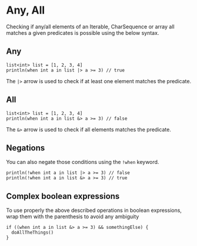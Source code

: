# Any, All

Checking if any/all elements of an Iterable, CharSequence or array all matches a given predicates
is possible using the below syntax.

## Any
```marcel
list<int> list = [1, 2, 3, 4]
println(when int a in list |> a >= 3) // true
```

The `|>` arrow is used to check if at least one element matches the predicate.

## All
```marcel
list<int> list = [1, 2, 3, 4]
println(when int a in list &> a >= 3) // false
```

The `&>` arrow is used to check if all elements matches the predicate.

## Negations
You can also negate those conditions using the `!when` keyword.

```marcel
println(!when int a in list |> a >= 3) // false
println(!when int a in list &> a >= 3) // true
```

## Complex boolean expressions
To use properly the above described operations in boolean expressions, wrap them with the parenthesis to
avoid any ambiguity

```marcel
if ((when int a in list &> a >= 3) && somethingElse) {
  doAllTheThings()
}
```
